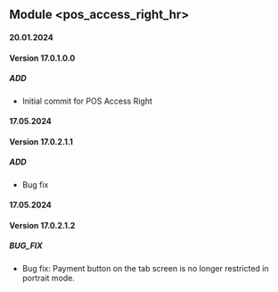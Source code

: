 ## Module <pos_access_right_hr>

#### 20.01.2024
#### Version 17.0.1.0.0
##### ADD
- Initial commit for POS Access Right


#### 17.05.2024
#### Version 17.0.2.1.1
##### ADD
- Bug fix

#### 17.05.2024
#### Version 17.0.2.1.2
##### BUG_FIX
- Bug fix: Payment button on the tab screen is no longer restricted in portrait mode.
